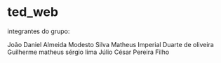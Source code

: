 # ted_web

integrantes do grupo:

João Daniel Almeida Modesto Silva
Matheus Imperial Duarte de oliveira
Guilherme matheus sérgio lima
Júlio César Pereira Filho
